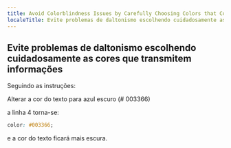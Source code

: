 ```yaml
---
title: Avoid Colorblindness Issues by Carefully Choosing Colors that Convey Information
localeTitle: Evite problemas de daltonismo escolhendo cuidadosamente as cores que transmitem informações
---
```

## Evite problemas de daltonismo escolhendo cuidadosamente as cores que transmitem informações

Seguindo as instruções:

Alterar a cor do texto para azul escuro (# 003366)

a linha 4 torna-se:

```css
color: #003366; 
```

e a cor do texto ficará mais escura.